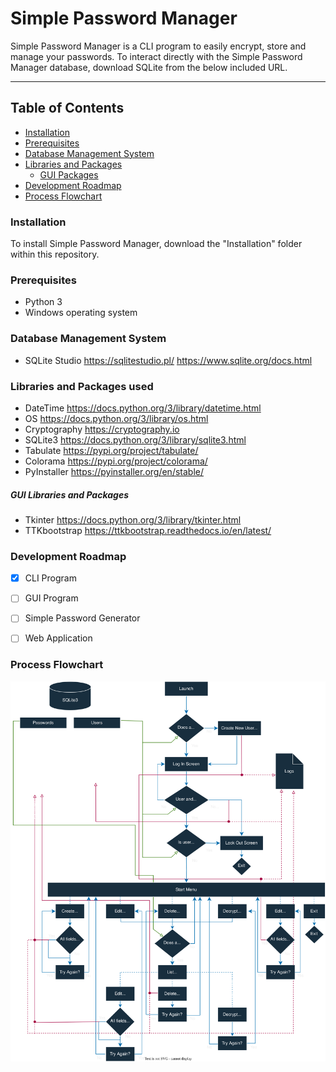 #	Simple Password Manager
Simple Password Manager is a CLI program to easily encrypt, store and manage your passwords. To interact directly with the Simple Password Manager database, download SQLite from the below included URL.

---

## Table of Contents
- [Installation](#installation)
- [Prerequisites](#prerequisites)
- [Database Management System](#database-management-system)
- [Libraries and Packages](#libraries-and-packages-used)
	- [GUI Packages](#gui-libraries-and-packages)
- [Development Roadmap](#development-roadmap)
- [Process Flowchart](#process-flowchart)


### Installation
To install Simple Password Manager, download the "Installation" folder within this repository.  


### Prerequisites
- Python 3
- Windows operating system


### Database Management System
-	SQLite Studio
	https://sqlitestudio.pl/
	https://www.sqlite.org/docs.html


### Libraries and Packages used
-	DateTime
	https://docs.python.org/3/library/datetime.html
-	OS
	https://docs.python.org/3/library/os.html
-	Cryptography
	https://cryptography.io
-	SQLite3
	https://docs.python.org/3/library/sqlite3.html
-	Tabulate
	https://pypi.org/project/tabulate/
-	Colorama
	https://pypi.org/project/colorama/
-	PyInstaller
	https://pyinstaller.org/en/stable/


##### GUI Libraries and Packages
-	Tkinter
	https://docs.python.org/3/library/tkinter.html
-	TTKbootstrap
	https://ttkbootstrap.readthedocs.io/en/latest/


### Development Roadmap
- [x] CLI Program
- [ ] GUI Program
- [ ] Simple Password Generator
- [ ] Web Application


### Process Flowchart
![Flowchart](/flowchart.svg)